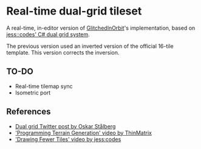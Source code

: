 # Real-time dual-grid tileset

A real-time, in-editor version of [GlitchedInOrbit](https://github.com/GlitchedinOrbit/dual-grid-tilemap-system-godot-gdscript)'s implementation, based on [jess::codes' C# dual grid system](https://github.com/jess-hammer/dual-grid-tilemap-system-godot).  

The previous version used an inverted version of the official 16-tile template. This version corrects the inversion.

## TO-DO
- Real-time tilemap sync
- Isometric port

## References
- [Dual grid Twitter post by Oskar Stålberg](https://x.com/OskSta/status/1448248658865049605)
- ['Programming Terrain Generation' video by ThinMatrix](https://www.youtube.com/watch?v=buKQjkad2I0)
- ['Drawing Fewer Tiles' video by jess:codes](https://www.youtube.com/watch?v=jEWFSv3ivTg)
